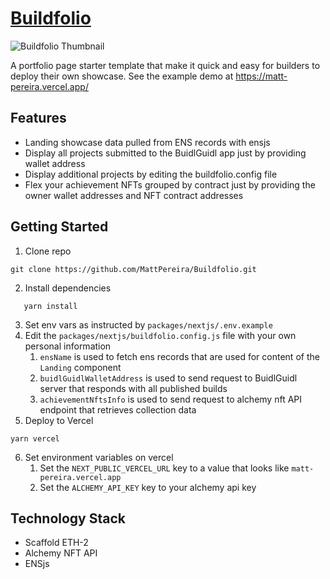 # [Buildfolio](https://matt-pereira.vercel.app)

![Buildfolio Thumbnail](https://matt-pereira.vercel.app/thumbnail.jpg)

A portfolio page starter template that make it quick and easy for builders to deploy their own showcase. See the example demo at https://matt-pereira.vercel.app/

## Features

- Landing showcase data pulled from ENS records with ensjs
- Display all projects submitted to the BuidlGuidl app just by providing wallet address
- Display additional projects by editing the buildfolio.config file
- Flex your achievement NFTs grouped by contract just by providing the owner wallet addresses and NFT contract addresses

## Getting Started

1. Clone repo

```
git clone https://github.com/MattPereira/Buildfolio.git
```

2. Install dependencies

```
   yarn install
```

3. Set env vars as instructed by `packages/nextjs/.env.example`
4. Edit the `packages/nextjs/buildfolio.config.js` file with your own personal information
   1. `ensName` is used to fetch ens records that are used for content of the `Landing` component
   2. `buidlGuidlWalletAddress` is used to send request to BuidlGuidl server that responds with all published builds
   3. `achievementNftsInfo` is used to send request to alchemy nft API endpoint that retrieves collection data
5. Deploy to Vercel

```
yarn vercel
```

6. Set environment variables on vercel
   1. Set the `NEXT_PUBLIC_VERCEL_URL` key to a value that looks like `matt-pereira.vercel.app`
   2. Set the `ALCHEMY_API_KEY` key to your alchemy api key

## Technology Stack

- Scaffold ETH-2
- Alchemy NFT API
- ENSjs
